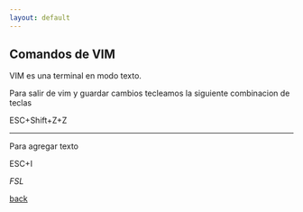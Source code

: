 ```yaml
---
layout: default
---
```


## Comandos de VIM

VIM es una terminal en modo texto.

Para salir de vim y guardar cambios tecleamos la siguiente combinacion de teclas

ESC+Shift+Z+Z

___

Para agregar texto 

ESC+I


_FSL_

[back](./)